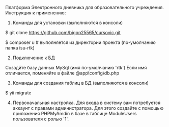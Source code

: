 Платформа Электронного дневника для образовательного учреждения. Инструкция к применению:
1. Команды для установки (выполняются в консоли)

$ git clone https://github.com/bigon25565/cursovic.git

$ composer u # выполняется из директории проекта (по-умолчанию папка isu-rtk)


2. Подключение к БД

Созадйте базу данных MySql (имя по-умолчанию  'rtk')
Если имя отличается, поменяйте в файле @app\config\db.php

3. Команды для создания таблиц в БД (выполняются в консоли)

$ yii migrate

4. Первоначальная настройка.
Для входа в систему вам потребуется аккаунт с правами администратора. Для этого создайте с помощью приложения PHPMyAmdin в базе в таблице ModuleUsers пользователя с ролью '1'.

